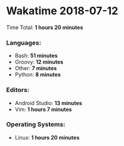 # Wakatime 2018-07-12

Time Total: **1 hours 20 minutes**

### Languages:
- Bash: **51 minutes** 
- Groovy: **12 minutes** 
- Other: **7 minutes** 
- Python: **8 minutes** 

### Editors:
- Android Studio: **13 minutes** 
- Vim: **1 hours 7 minutes** 

### Operating Systems:
- Linux: **1 hours 20 minutes** 

